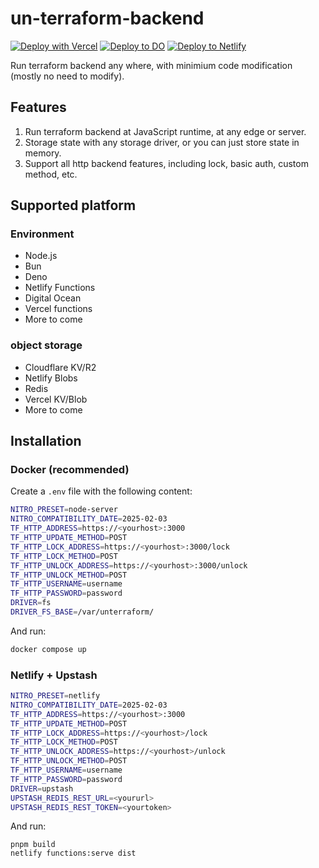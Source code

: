 # un-terraform-backend

[![Deploy with Vercel](https://vercel.com/button)](https://vercel.com/new/clone?repository-url=https%3A%2F%2Fgithub.com%2FAkaraChen%2Fun-terraform-backend&env=UPSTASH_REDIS_REST_URL,UPSTASH_REDIS_REST_TOKEN&project-name=unterraform&repository-name=unterraform) [![Deploy to DO](https://www.deploytodo.com/do-btn-blue.svg)](https://cloud.digitalocean.com/apps/new?repo=https://github.com/akarachen/un-terraform-backend/tree/main) [![Deploy to Netlify](https://www.netlify.com/img/deploy/button.svg)](https://app.netlify.com/start/deploy?repository=https://github.com/akarachen/un-terraform-backend#NITRO_PRESET=netlify&NITRO_COMPATIBILITY_DATE=2025-02-03&TF_HTTP_ADDRESS=http://localhost&TF_HTTP_UPDATE_METHOD=POST&TF_HTTP_LOCK_ADDRESS=http://localhost/lock&TF_HTTP_LOCK_METHOD=POST&TF_HTTP_UNLOCK_ADDRESS=http://localhost/unlock&TF_HTTP_UNLOCK_METHOD=POST&UPSTASH_REDIS_REST_URL=&UPSTASH_REDIS_REST_TOKEN=&DRIVER=upstash)

Run terraform backend any where, with minimium code modification (mostly no need to modify).

## Features

1. Run terraform backend at JavaScript runtime, at any edge or server.
2. Storage state with any storage driver, or you can just store state in memory.
3. Support all http backend features, including lock, basic auth, custom method, etc.

## Supported platform

### Environment

- Node.js
- Bun
- Deno
- Netlify Functions
- Digital Ocean
- Vercel functions
- More to come

### object storage

- Cloudflare KV/R2
- Netlify Blobs
- Redis
- Vercel KV/Blob
- More to come

## Installation

### Docker (recommended)

Create a `.env` file with the following content:

```bash
NITRO_PRESET=node-server
NITRO_COMPATIBILITY_DATE=2025-02-03
TF_HTTP_ADDRESS=https://<yourhost>:3000
TF_HTTP_UPDATE_METHOD=POST
TF_HTTP_LOCK_ADDRESS=https://<yourhost>:3000/lock
TF_HTTP_LOCK_METHOD=POST
TF_HTTP_UNLOCK_ADDRESS=https://<yourhost>:3000/unlock
TF_HTTP_UNLOCK_METHOD=POST
TF_HTTP_USERNAME=username
TF_HTTP_PASSWORD=password
DRIVER=fs
DRIVER_FS_BASE=/var/unterraform/
```

And run:

```bash
docker compose up
```

### Netlify + Upstash

```bash
NITRO_PRESET=netlify
NITRO_COMPATIBILITY_DATE=2025-02-03
TF_HTTP_ADDRESS=https://<yourhost>:3000
TF_HTTP_UPDATE_METHOD=POST
TF_HTTP_LOCK_ADDRESS=https://<yourhost>/lock
TF_HTTP_LOCK_METHOD=POST
TF_HTTP_UNLOCK_ADDRESS=https://<yourhost>/unlock
TF_HTTP_UNLOCK_METHOD=POST
TF_HTTP_USERNAME=username
TF_HTTP_PASSWORD=password
DRIVER=upstash
UPSTASH_REDIS_REST_URL=<yoururl>
UPSTASH_REDIS_REST_TOKEN=<yourtoken>
```

And run:

```shell
pnpm build
netlify functions:serve dist
```
